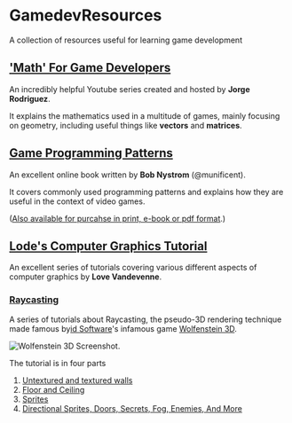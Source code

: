 # GamedevResources
A collection of resources useful for learning game development

## ['Math' For Game Developers](https://www.youtube.com/playlist?list=PLW3Zl3wyJwWOpdhYedlD-yCB7WQoHf-My)

An incredibly helpful Youtube series created and hosted by **Jorge Rodriguez**.

It explains the mathematics used in a multitude of games, mainly focusing on geometry,
including useful things like **vectors** and **matrices**.

## [Game Programming Patterns](http://gameprogrammingpatterns.com/contents.html)

An excellent online book written by **Bob Nystrom** (@munificent).

It covers commonly used programming patterns and explains how they are useful in the context of video games.

([Also available for purcahse in print, e-book or pdf format](http://gameprogrammingpatterns.com/).)

## [Lode's Computer Graphics Tutorial](https://lodev.org/cgtutor/index.html)

An excellent series of tutorials covering various different aspects of computer graphics by **Love Vandevenne**.

### [Raycasting](https://lodev.org/cgtutor/raycasting.html)

A series of tutorials about Raycasting, the pseudo-3D rendering technique made famous by[id Software](https://en.wikipedia.org/wiki/Id_Software)'s infamous game [Wolfenstein 3D](https://en.wikipedia.org/wiki/Wolfenstein_3D).

![Wolfenstein 3D Screenshot](https://upload.wikimedia.org/wikipedia/it/5/55/Wolfenstein_3D_Screenshot.png).

The tutorial is in four parts
1. [Untextured and textured walls](https://lodev.org/cgtutor/raycasting.html)
2. [Floor and Ceiling](https://lodev.org/cgtutor/raycasting2.html)
3. [Sprites](https://lodev.org/cgtutor/raycasting3.html)
4. [Directional Sprites, Doors, Secrets, Fog, Enemies, And More](https://lodev.org/cgtutor/raycasting4.html)
